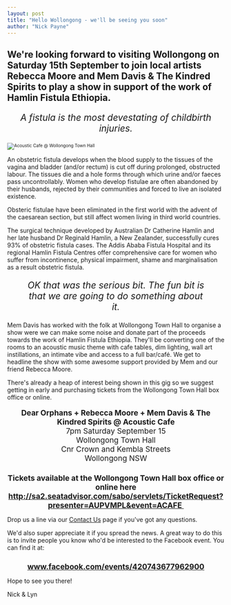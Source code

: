 ```yaml
---
layout: post
title: "Hello Wollongong - we'll be seeing you soon"
author: "Nick Payne"
---
```


## We're looking forward to visiting Wollongong on Saturday 15th September to join local artists Rebecca Moore and Mem Davis &amp; The Kindred Spirits to play a show in support of the work of Hamlin Fistula Ethiopia.

<p style="font-size: 1.5em; font-style: italic; text-align: center;">A fistula is the most devestating of childbirth injuries.</p>
<p class="right"><img style="font-size: 10px; font-weight: normal;" src="{{ site.baseurl }}/images/2012/8/acoustic-cafe.png" alt="Acoustic Cafe @ Wollongong  Town Hall" /></p>
<p>An obstetric fistula develops when the blood supply to the tissues of the vagina and bladder (and/or rectum) is cut off during prolonged, obstructed labour. The tissues die and a hole forms through which urine and/or faeces pass uncontrollably. Women who develop fistulae are often abandoned by their husbands, rejected by their communities and forced to live an isolated existence.</p>
<p>Obsteric fistulae have been eliminated in the first world with the advent of the caesarean section, but still affect women living in third world countries.</p>
<p>The surgical technique developed by Australian Dr Catherine Hamlin and her late husband Dr Reginald Hamlin, a New Zealander, successfully cures 93% of obstetric fistula cases. The Addis Ababa Fistula Hospital and its regional Hamlin Fistula Centres offer comprehensive care for women who suffer from incontinence, physical impairment, shame and marginalisation as a result obstetric fistula.</p>
<p style="font-size: 1.5em; font-style: italic; text-align: center; margin-left: 2em; margin-right: 2em;">OK that was the serious bit. The fun bit is that we are going to do something about it.</p>
<p>Mem Davis has worked with the folk at Wollongong Town Hall to organise a show were we can make some noise and donate part of the proceeds towards the work of Hamlin Fistula Ethiopia.&nbsp;They'll be converting one of the rooms to an acoustic music theme with cafe tables, dim lighting, wall art instillations, an intimate vibe and access to a full bar/caf&eacute;. We get to headline the show with some awesome support provided by Mem and our friend Rebecca Moore.</p>
<p>There's already a heap of interest being shown in this gig so we suggest getting in early and purchasing tickets from the Wollongong Town Hall box office or online.</p>
<p style="text-align: center; font-size: 1.25em;"><strong>Dear Orphans + Rebecca Moore + Mem Davis &amp; The Kindred Spirits @ Acoustic Cafe</strong><br />7pm Saturday September 15<br />Wollongong Town Hall<br />Cnr Crown and Kembla Streets<br />Wollongong NSW</p>
<h2 style="text-align: center; font-size: 1.25em;">Tickets available at the Wollongong Town Hall box office or online here<br /><a class="external" href="http://sa2.seatadvisor.com/sabo/servlets/TicketRequest?presenter=AUPVMPL&amp;event=ACAFE  " target="_blank">http://sa2.seatadvisor.com/sabo/servlets/TicketRequest?presenter=AUPVMPL&amp;event=ACAFE&nbsp;</a></h2>
<p>Drop us a line via our <a href="{{ site.baseurl }}/contact/">Contact Us</a> page if you've got any questions.</p>
<p>We'd also super appreciate it if you spread the news. A great way to do this is to invite people you know who'd be interested to the Facebook event. You can find it at:</p>
<h2 style="text-align: center; font-size: 1.25em;"><a class="external" href="http://www.facebook.com/events/420743677962900/" target="_blank">www.facebook.com/events/420743677962900</a></h2>
<p>Hope to see you there!</p>
<p>Nick &amp; Lyn</p>
